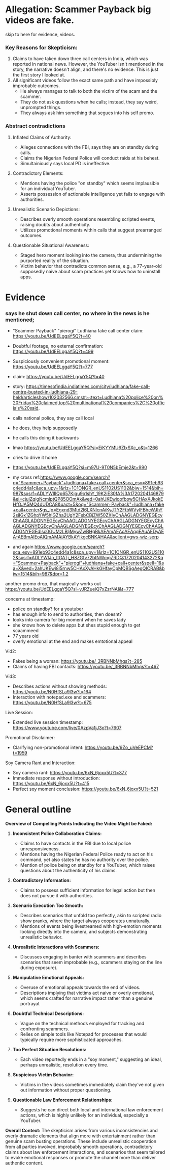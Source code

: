 # Allegation: Scammer Payback big videos are fake. 
skip to here for evidence, videos. 
### Key Reasons for Skepticism:

1. Claims to have taken down three call centers in India, which was reported in national news. However, the YouTuber isn't mentioned in the story, the narrative doesn't align, and there's no evidence. This is just the first story I looked at.
2.  All significant videos follow the exact same path and have impossibly improbable outcomes.
    - He always manages to talk to both the victim of the scam and the scammer.
    - They do not ask questions when he calls; instead, they say weird, unprompted things.
    - They always ask him something that segues into his self promo.

### Abstract contradictions 

1. Inflated Claims of Authority:
   - Alleges connections with the FBI, says they are on standby during calls. 
   - Claims the Nigerian Federal Police will conduct raids at his behest.
   - Simultainiously says local PD is ineffective. 


2. Contradictory Elements:
   - Mentions having the police "on standby" which seems implausible for an individual YouTuber.
   - Asserts possession of actionable intelligence yet fails to engage with authorities.


3. Unrealistic Scenario Depictions:
   - Describes overly smooth operations resembling scripted events, raising doubts about authenticity.
   - Utilizes promotional moments within calls that suggest prearranged outcomes.
 

4. Questionable Situational Awareness:
   - Staged hero moment looking into the camera, thus undermining the purported reality of the situation.
   - Victim behavior that contradicts common sense, e.g., a 77-year-old supposedly naive about scam practices yet knows how to uninstall apps.
 

# Evidence

### says he shut down call center, no where in the news is he mentioned;
- "Scammer Payback" "pierogi" Ludhiana fake call center claim: https://youtu.be/UdEELggaY5Q?t=40
- Doubtful footage, no external confirmation: https://youtu.be/UdEELggaY5Q?t=499
- Suspiciously convenient promotional moment: https://youtu.be/UdEELggaY5Q?t=777
- claim: https://youtu.be/UdEELggaY5Q?t=40
- story: https://timesofindia.indiatimes.com/city/ludhiana/fake-call-centre-busted-in-ludhiana-29-held/articleshow/102032566.cms#:~:text=Ludhiana%20police%20on%20Friday%20claimed,top%20multinational%20companies%2C%20officials%20said.

- calls national police, they say call local
- he does, they help supposedly
- he calls this doing it backwards
- lmao https://youtu.be/UdEELggaY5Q?si=EiKYYMU6ZIxSXc_o&t=1266

- cries to drive it home
- https://youtu.be/UdEELggaY5Q?si=m97U-9T0N5bEmje2&t=990
- my cross ref:https://www.google.com/search?q="Scammer+Payback"+ludhiana+fake+call+center&sca_esv=891eb93c4edd4a1c&sca_upv=1&rlz=1C1ONGR_enUS1102US1102&biw=1514&bih=987&sxsrf=ADLYWIIIQp657Kigu9o1shY_19K2iE30fA%3A1720204146879&ei=cjuIZqigNcmlptQP85OOmAk&ved=0ahUKEwioofbow5CHAxXJkokEHfOJA5MQ4dUDCA8&uact=5&oq="Scammer+Payback"+ludhiana+fake+call+center&gs_lp=Egxnd3Mtd2l6LXNlcnAiKyJTY2FtbWVyIFBheWJhY2siIGx1ZGhpYW5hIGZha2UgY2FsbCBjZW50ZXIyChAAGLADGNYEGEcyChAAGLADGNYEGEcyChAAGLADGNYEGEcyChAAGLADGNYEGEcyChAAGLADGNYEGEcyChAAGLADGNYEGEcyChAAGLADGNYEGEcyChAAGLADGNYEGEdIsc0GUMzLBljMywZwBHgBkAEAmAEAoAEAqgEAuAEDyAEA-AEBmAIEoAIQmAMAiAYBkAYIkgcBNKAHAA&sclient=gws-wiz-serp

- and again https://www.google.com/search?sca_esv=891eb93c4edd4a1c&sca_upv=1&rlz=1C1ONGR_enUS1102US1102&sxsrf=ADLYWIJn_ItGATj_H8ZGfv72btNWmgZRDQ:1720204143272&q="Scammer+Payback"+"pierogi"+ludhiana+fake+call+center&spell=1&sa=X&ved=2ahUKEwi8l5rnw5CHAxXyAHkGHfayCpMQBSgAegQICRAB&biw=1514&bih=987&dpr=1.2

another promo drop, that magically works out
https://youtu.be/UdEELggaY5Q?si=vJRZueiQ7xZzrNAI&t=777

concerns at timestamp:
- police on standby? for a youtuber 
- has enough info to send to authorities, then doesnt?
- looks into camera for big moment when he saves lady
- she knows how to delete apps but shes stupid enough to get scaammeed
- 77 years old
- overly emotional at the end and makes emtotional appeal

Vid2:
- Fakes being a woman: https://youtu.be/_3RBNNbMhqs?t=285
- Claims of having FBI contacts: https://youtu.be/_3RBNNbMhqs?t=467


Vid3:
- Describes actions without showing methods: https://youtu.be/N0HfSLa9l3w?t=164
- Interaction with notepad.exe and scammers: https://youtu.be/N0HfSLa9l3w?t=675


Live Session:
- Extended live session timestamp: https://www.youtube.com/live/0AzpVa1jJ3o?t=7607


Promotional Disclaimer:
- Clarifying non-promotional intent: https://youtu.be/9Zo_uVeEPCM?t=1959


Soy Camera Rant and Interaction:
- Soy camera rant: https://youtu.be/6xN_6joxx5U?t=377
- Immediate response without introduction: https://youtu.be/6xN_6joxx5U?t=415
- Perfect soy moment conclusion: https://youtu.be/6xN_6joxx5U?t=521


# General outline 

**Overview of Compelling Points Indicating the Video Might be Faked:**

1. **Inconsistent Police Collaboration Claims:**
   - Claims to have contacts in the FBI due to local police unresponsiveness.
   - Mentions having the Nigerian Federal Police ready to act on his command, yet also states he has no authority over the police.
   - Mention of police being on standby for a YouTuber, which raises questions about the authenticity of his claims.

2. **Contradictory Information:**
   - Claims to possess sufficient information for legal action but then does not pursue it with authorities.

3. **Scenario Execution Too Smooth:**
   - Describes scenarios that unfold too perfectly, akin to scripted radio show pranks, where the target always cooperates unnaturally.
   - Mentions of events being livestreamed with high-emotion moments looking directly into the camera, and subjects demonstrating unrealistic behavior.

4. **Unrealistic Interactions with Scammers:**
   - Discusses engaging in banter with scammers and describes scenarios that seem improbable (e.g., scammers staying on the line during exposure).
   
5. **Manipulative Emotional Appeals:**
   - Overuse of emotional appeals towards the end of videos.
   - Descriptions implying that victims act naive or overly emotional, which seems crafted for narrative impact rather than a genuine portrayal.

6. **Doubtful Technical Descriptions:**
   - Vague on the technical methods employed for tracking and confronting scammers.
   - Relies on simple tools like Notepad for processes that would typically require more sophisticated approaches.

7. **Too Perfect Situation Resolutions:**
   - Each video reportedly ends in a "soy moment," suggesting an ideal, perhaps unrealistic, resolution every time.

8. **Suspicious Victim Behavior:**
   - Victims in the videos sometimes immediately claim they've not given out information without proper questioning.

9. **Questionable Law Enforcement Relationships:**
   - Suggests he can direct both local and international law enforcement actions, which is highly unlikely for an individual, especially a YouTuber.

**Overall Context:**
The skepticism arises from various inconsistencies and overly dramatic elements that align more with entertainment rather than genuine scam busting operations. These include unrealistic cooperation from all parties involved, improbably smooth operations, contradictory claims about law enforcement interactions, and scenarios that seem tailored to evoke emotional responses or promote the channel more than deliver authentic content.

